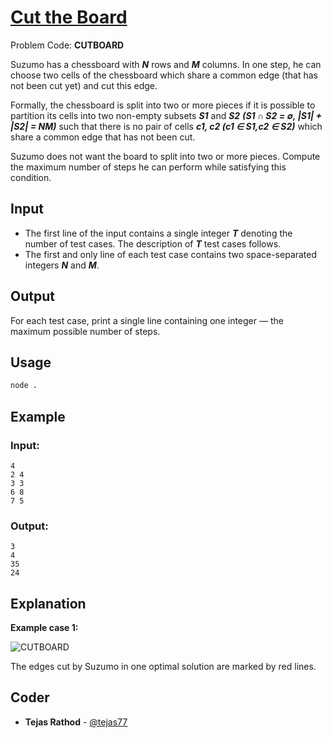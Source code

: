 
# [Cut the Board](https://www.codechef.com/problems/CUTBOARD)
Problem Code: **CUTBOARD**

Suzumo has a chessboard with **_N_** rows and **_M_** columns. In one step, he can choose two cells of the chessboard which share a common edge (that has not been cut yet) and cut this edge.

Formally, the chessboard is split into two or more pieces if it is possible to partition its cells into two non-empty subsets **_S1_** and **_S2_** **_(S1 ∩ S2 = ∅, |S1| + |S2| = NM)_** such that there is no pair of cells **_c1, c2 (c1 ∈ S1,c2 ∈ S2)_** which share a common edge that has not been cut.

Suzumo does not want the board to split into two or more pieces. Compute the maximum number of steps he can perform while satisfying this condition.

## Input

- The first line of the input contains a single integer **_T_** denoting the number of test cases. The description of **_T_** test cases follows.
- The first and only line of each test case contains two space-separated integers **_N_** and **_M_**.

## Output

For each test case, print a single line containing one integer — the maximum possible number of steps.

## Usage
```sh
node .
```
## Example
### Input:
```
4
2 4
3 3
6 8
7 5
```
### Output:
```
3
4
35
24
```
## Explanation

**Example case 1:**

![CUTBOARD](https://codechef_shared.s3.amazonaws.com/download/upload/COOK93/CUTBOARD.png)

The edges cut by Suzumo in one optimal solution are marked by red lines.
## Coder

* **Tejas Rathod** - [@tejas77](https://github.com/tejas77)
